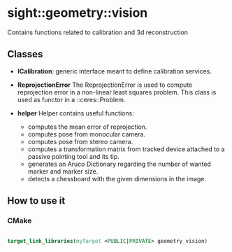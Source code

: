 # sight::geometry::vision

Contains functions related to calibration and 3d reconstruction

## Classes

- **ICalibration**: generic interface meant to define calibration services.
- **ReprojectionError**
  The ReprojectionError is used to compute reprojection error in a non-linear least squares problem.
  This class is used as functor in a ::ceres::Problem.

- **helper**
  Helper contains useful functions:
  - computes the mean error of reprojection.
  - computes pose from monocular camera.
  - computes pose from stereo camera.
  - computes a transformation matrix from tracked device attached to a passive pointing tool and its tip.
  - generates an Aruco Dictionary regarding the number of wanted marker and marker size.
  - detects a chessboard with the given dimensions in the image.

## How to use it

### CMake

```cmake

target_link_libraries(myTarget <PUBLIC|PRIVATE> geometry_vision)

```


